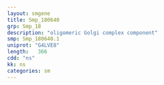 ```yaml
---
layout: smgene
title: Smp_180640
grp: Smp_18
description: "oligomeric Golgi complex component"
smp: Smp_180640.1
uniprot: "G4LVE8"
length:   366
cdd: "ns"
kk: ns
categories: sm
---
```

